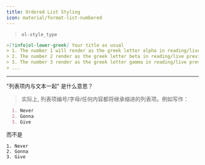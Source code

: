 ```yaml
---
title: Ordered List Styling
icon: material/format-list-numbered
---
```


> `ol-style_type`

```md
>[!info|ol-lower-greek] Your title as usual
> 1. The number 1 will render as the greek letter alpha in reading/live preview
> 2. The number 2 render as the greek letter beta in reading/live preview
> 3. The number 3 render as the greek letter gamma in reading/live preview
> ...
```

___

"列表项内与文本一起" 是什么意思？

> 实际上, 列表项编号/字母/任何内容都将继承缩进的列表项。例如写作：

```md
  1. Never
  2. Gonna
  3. Give
```

而不是

```
1. Never
2. Gonna
3. Give
```
